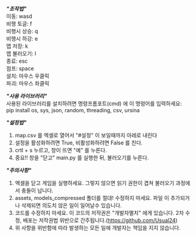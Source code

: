 ***"조작법"***  
이동: wasd  
비행 토글: f  
비행시 상승: q  
비행시 하강: e  
맵 저장: k  
맵 불러오기: l  
종료: esc  
점프: space  
설치: 마우스 우클릭  
파괴: 마우스 좌클릭  

***"사용 라이브러리"***  
사용된 라이브러리를 설치하려면 명령프롬포트(cmd) 에 이 명령어를 입력하세요:  
pip install os, sys, json, random, threading, csv, ursina  
  
***"설정법"***  
1. map.csv 를 엑셀로 열어서 "#설정" 이 보일때까지 아레로 내린다  
2. 설정을 활성화하려면 True, 비활성화하려면 False 를 친다.  
3. crtl + s 누르고, 창이 뜨면 "예" 를 누른다.  
4. 중요!! 창을 "닫고" main.py 를 실행한 뒤, 불러오기를 누른다.  

***"주의사항"***  
1. 엑셀을 닫고 게임을 실행하세요. 그렇지 않으면 읽기 권한이 겹쳐 불러오기 과정에서 충돌이 납니다.  
2. assets, models_compressed 폴더를 절대! 수정하지 마세요. 파일 이 추가되거나 삭제되면 의도치 않은 일이 일어날수 있습니다.  
3. 코드를 수정하지 마세요. 이 코드의 저작권은 "개발자멸치" 에게 있습니다. 2차 수정, 배포는 저작권법 위반으로 간주됩니다.(https://github.com/Usual24)  
4. 위 사항을 위반함에 따라 발생하는 모든 일에 개발자는 책임을 지지 않습니다.  
